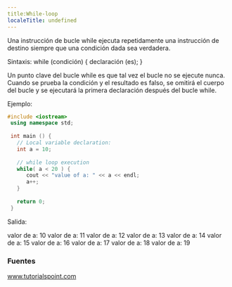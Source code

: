 ```yaml
---
title:While-loop
localeTitle: undefined
---
```

Una instrucción de bucle while ejecuta repetidamente una instrucción de destino siempre que una condición dada sea verdadera.

Sintaxis: while (condición) { declaración (es); }

Un punto clave del bucle while es que tal vez el bucle no se ejecute nunca. Cuando se prueba la condición y el resultado es falso, se omitirá el cuerpo del bucle y se ejecutará la primera declaración después del bucle while.

Ejemplo:

```C++
#include <iostream> 
 using namespace std; 
 
 int main () { 
   // Local variable declaration: 
   int a = 10; 
 
   // while loop execution 
   while( a < 20 ) { 
      cout << "value of a: " << a << endl; 
      a++; 
   } 
 
   return 0; 
 } 
```

Salida:

valor de a: 10 valor de a: 11 valor de a: 12 valor de a: 13 valor de a: 14 valor de a: 15 valor de a: 16 valor de a: 17 valor de a: 18 valor de a: 19

### Fuentes

www.tutorialspoint.com